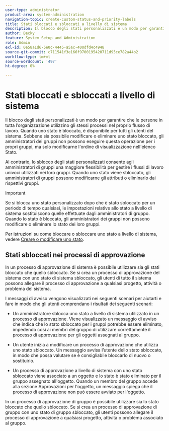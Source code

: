 ```yaml
---
user-type: administrator
product-area: system-administration
navigation-topic: create-custom-status-and-priority-labels
title: Stati bloccati e sbloccati a livello di sistema
description: Il blocco degli stati personalizzati è un modo per garantire che le persone in tutta l’organizzazione utilizzino gli stessi processi nel proprio flusso di lavoro. Quando uno stato è bloccato, è disponibile per tutti gli utenti del sistema. Sebbene sia possibile modificarlo o eliminarlo, gli amministratori di gruppi non possono farlo per i loro gruppi. Al contrario, lo sblocco degli stati personalizzati consente agli amministratori di gruppi una maggiore flessibilità per gestire i flussi di lavoro univoci utilizzati nei loro gruppi. Possono modificare gli attributi di uno stato sbloccato o eliminarlo per i loro gruppi.
author: Becky
feature: System Setup and Administration
role: Admin
exl-id: 0e58a1d6-5e0c-4445-a5ac-400dfd4c4948
source-git-commit: c711541f3e166f9700195420711d95ce782a44b2
workflow-type: tm+mt
source-wordcount: '497'
ht-degree: 0%

---
```


# Stati bloccati e sbloccati a livello di sistema

Il blocco degli stati personalizzati è un modo per garantire che le persone in tutta l’organizzazione utilizzino gli stessi processi nel proprio flusso di lavoro. Quando uno stato è bloccato, è disponibile per tutti gli utenti del sistema. Sebbene sia possibile modificare o eliminare uno stato bloccato, gli amministratori dei gruppi non possono eseguire questa operazione per i propri gruppi, ma solo modificarne l&#39;ordine di visualizzazione nell&#39;elenco Stato.

Al contrario, lo sblocco degli stati personalizzati consente agli amministratori di gruppi una maggiore flessibilità per gestire i flussi di lavoro univoci utilizzati nei loro gruppi. Quando uno stato viene sbloccato, gli amministratori di gruppi possono modificarne gli attributi o eliminarlo dai rispettivi gruppi.

>[!IMPORTANT]
>
>Se si blocca uno stato personalizzato dopo che è stato sbloccato per un periodo di tempo qualsiasi, le impostazioni relative allo stato a livello di sistema sostituiscono quelle effettuate dagli amministratori di gruppo. Quando lo stato è bloccato, gli amministratori dei gruppi non possono modificare o eliminare lo stato dei loro gruppi.

Per istruzioni su come bloccare o sbloccare uno stato a livello di sistema, vedere [Creare o modificare uno stato](../../../administration-and-setup/customize-workfront/creating-custom-status-and-priority-labels/create-or-edit-a-status.md).

## Stati sbloccati nei processi di approvazione

In un processo di approvazione di sistema è possibile utilizzare sia gli stati bloccato che quello sbloccato. Se si crea un processo di approvazione del sistema con uno stato di sistema sbloccato, gli utenti di tutto il sistema possono allegare il processo di approvazione a qualsiasi progetto, attività o problema del sistema.

I messaggi di avviso vengono visualizzati nei seguenti scenari per aiutarti e fare in modo che gli utenti comprendano i risultati dei seguenti scenari:

* Un amministratore sblocca uno stato a livello di sistema utilizzato in un processo di approvazione. Viene visualizzato un messaggio di avviso che indica che lo stato sbloccato per i gruppi potrebbe essere eliminato, impedendo così ai membri del gruppo di utilizzare correttamente il processo di approvazione per gli oggetti assegnati al gruppo.

* Un utente inizia a modificare un processo di approvazione che utilizza uno stato sbloccato. Un messaggio avvisa l’utente dello stato sbloccato, in modo che possa valutare se è consigliabile bloccarlo di nuovo o sostituirlo.

* Un processo di approvazione a livello di sistema con uno stato sbloccato viene associato a un oggetto e lo stato è stato eliminato per il gruppo assegnato all&#39;oggetto. Quando un membro del gruppo accede alla sezione Approvazioni per l&#39;oggetto, un messaggio spiega che il processo di approvazione non può essere avviato per l&#39;oggetto.

In un processo di approvazione di gruppo è possibile utilizzare sia lo stato bloccato che quello sbloccato. Se si crea un processo di approvazione di gruppo con uno stato di gruppo sbloccato, gli utenti possono allegare il processo di approvazione a qualsiasi progetto, attività o problema associato al gruppo.
